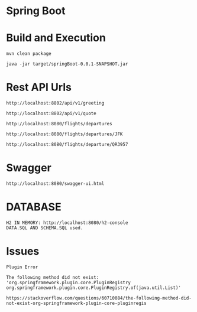 # Spring Boot

# Build and Execution
   
    mvn clean package
    
    java -jar target/springBoot-0.0.1-SNAPSHOT.jar

# Rest API Urls
    http://localhost:8802/api/v1/greeting

    http://localhost:8802/api/v1/quote
    
    http://localhost:8080/flights/departures
    
    http://localhost:8080/flights/departures/JFK
    
    http://localhost:8080/flights/departure/QR3957

# Swagger
    http://localhost:8080/swagger-ui.html
    
# DATABASE
    H2 IN MEMORY: http://localhost:8080/h2-console
    DATA.SQL AND SCHEMA.SQL used.    
    
# Issues

    Plugin Error
    
    The following method did not exist: 'org.springframework.plugin.core.PluginRegistry org.springframework.plugin.core.PluginRegistry.of(java.util.List)'
    
    https://stackoverflow.com/questions/60710084/the-following-method-did-not-exist-org-springframework-plugin-core-pluginregis